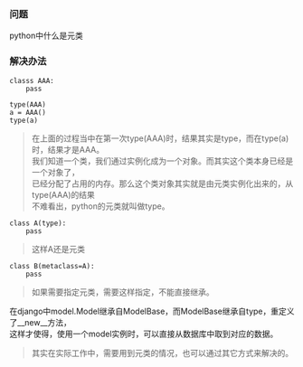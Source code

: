 ### 问题
python中什么是元类

### 解决办法
```
classs AAA:
    pass
    
type(AAA)
a = AAA()
type(a)
```
> 在上面的过程当中在第一次type(AAA)时，结果其实是type，而在type(a)时，结果才是AAA。  
> 我们知道一个类，我们通过实例化成为一个对象。而其实这个类本身已经是一个对象了，  
> 已经分配了占用的内存。那么这个类对象其实就是由元类实例化出来的，从type(AAA)的结果  
> 不难看出，python的元类就叫做type。

```
class A(type):
    pass
```
> 这样A还是元类  

```
class B(metaclass=A):
    pass
```
> 如果需要指定元类，需要这样指定，不能直接继承。  

在django中model.Model继承自ModelBase，而ModelBase继承自type，重定义了__new__方法，  
这样才使得，使用一个model实例时，可以直接从数据库中取到对应的数据。  

> 其实在实际工作中，需要用到元类的情况，也可以通过其它方式来解决的。  

